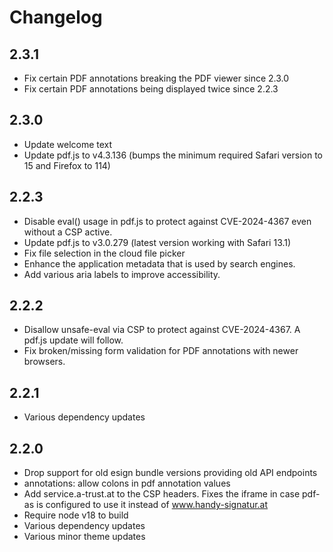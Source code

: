 # Changelog

## 2.3.1

* Fix certain PDF annotations breaking the PDF viewer since 2.3.0
* Fix certain PDF annotations being displayed twice since 2.2.3

## 2.3.0

* Update welcome text
* Update pdf.js to v4.3.136 (bumps the minimum required Safari version to 15 and Firefox to 114)

## 2.2.3

* Disable eval() usage in pdf.js to protect against CVE-2024-4367 even without a CSP active.
* Update pdf.js to v3.0.279 (latest version working with Safari 13.1)
* Fix file selection in the cloud file picker
* Enhance the application metadata that is used by search engines.
* Add various aria labels to improve accessibility.

## 2.2.2

* Disallow unsafe-eval via CSP to protect against CVE-2024-4367.
  A pdf.js update will follow.
* Fix broken/missing form validation for PDF annotations with newer browsers.

## 2.2.1

* Various dependency updates

## 2.2.0

* Drop support for old esign bundle versions providing old API endpoints
* annotations: allow colons in pdf annotation values
* Add service.a-trust.at to the CSP headers. Fixes the iframe in case pdf-as is
  configured to use it instead of www.handy-signatur.at
* Require node v18 to build
* Various dependency updates
* Various minor theme updates
